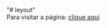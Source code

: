 "# leyout" 
</br>
Para visitar a página:
<a href="https://dienifer12.github.io/leyout/">clique aqui</a>
